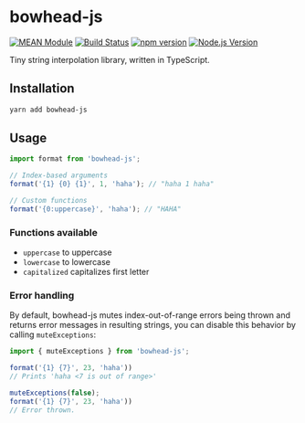 # bowhead-js

[![MEAN Module](https://img.shields.io/badge/MEAN%20Module-TypeScript-blue.svg?style=flat-square)](https://github.com/mgenware/MEAN-Module)
[![Build Status](https://img.shields.io/travis/mgenware/bowhead-js.svg?style=flat-square&label=Build+Status)](https://travis-ci.org/mgenware/bowhead-js)
[![npm version](https://img.shields.io/npm/v/bowhead-js.svg?style=flat-square)](https://npmjs.com/package/bowhead-js)
[![Node.js Version](http://img.shields.io/node/v/bowhead-js.svg?style=flat-square)](https://nodejs.org/en/)

Tiny string interpolation library, written in TypeScript.

## Installation

```sh
yarn add bowhead-js
```

## Usage

```js
import format from 'bowhead-js';

// Index-based arguments
format('{1} {0} {1}', 1, 'haha'); // "haha 1 haha"

// Custom functions
format('{0:uppercase}', 'haha'); // "HAHA"
```

### Functions available

- `uppercase` to uppercase
- `lowercase` to lowercase
- `capitalized` capitalizes first letter

### Error handling

By default, bowhead-js mutes index-out-of-range errors being thrown and returns error messages in resulting strings, you can disable this behavior by calling `muteExceptions`:

```js
import { muteExceptions } from 'bowhead-js';

format('{1} {7}', 23, 'haha'))
// Prints 'haha <7 is out of range>'

muteExceptions(false);
format('{1} {7}', 23, 'haha'))
// Error thrown.
```
